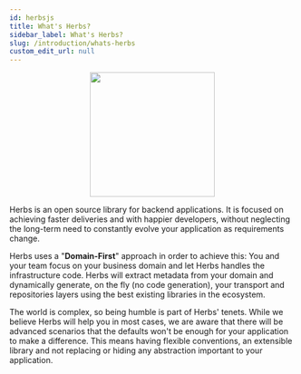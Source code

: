 ```yaml
---
id: herbsjs
title: What's Herbs?
sidebar_label: What's Herbs?
slug: /introduction/whats-herbs
custom_edit_url: null
---
```


 <p align="center"><img src="../../img/logo-herbsjs.png" height="220"></img></p>  

Herbs is an open source library for backend applications. It is focused on achieving faster deliveries and with happier developers, without neglecting the long-term need to constantly evolve your application as requirements change.

Herbs uses a "**Domain-First**" approach in order to achieve this: You and your team focus on your business domain and let Herbs handles the infrastructure code. Herbs will extract metadata from your domain and dynamically generate, on the fly (no code generation), your transport and repositories layers using the best existing libraries in the ecosystem. 

The world is complex, so being humble is part of Herbs' tenets. While we believe Herbs will help you in most cases, we are aware that there will be advanced scenarios that the defaults won't be enough for your application to make a difference. This means having flexible conventions, an extensible library and not replacing or hiding any abstraction important to your application. 